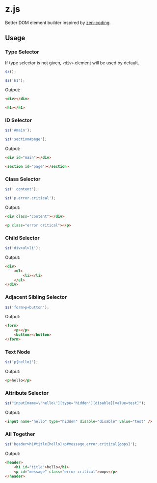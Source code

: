 # z.js

Better DOM element builder inspired by [zen-coding].

## Usage

### Type Selector

If type selector is not given, `<div>` element will be used by default.

``` javascript
$z();

$z('h1');
```

Output:

``` html
<div></div>

<h1></h1>
```

### ID Selector

``` javascript
$z('#main');

$z('section#page');
```

Output:

``` html
<div id="main"></div>

<section id="page"></section>
```

### Class Selector

``` javascript
$z('.content');

$z('p.error.critical');
```

Output:

``` html
<div class="content"></div>

<p class="error critical"></p>
```

### Child Selector

``` javascript
$z('div>ul>li');
```

Output:

``` html
<div>
    <ul>
        <li></li>
    </ul>
</div>
```

### Adjacent Sibling Selector

``` javascript
$z('form>p+button');
```

Output:

``` html
<form>
    <p></p>
    <button></button>
</form>
```

### Text Node

``` javascript
$z('p{hello}');
```

Output:

``` html
<p>hello</p>
```

### Attribute Selector

``` javascript
$z("input[name=\"hello\"][type='hidden'][disable][value=test]");
```

Output:

``` html
<input name="hello" type="hidden" disable="disable" value="test" />
```

### All Together

``` javascript
$z('header>h1#title{hello}+p#message.error.critical{oops}');
```

Output:

``` html
<header>
    <h1 id="title">hello</h1>
    <p id="message" class="error critical">oops</p>
</header>
```

[zen-coding]: http://code.google.com/p/zen-coding/